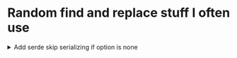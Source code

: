 # Random find and replace stuff I often use

<details><summary>Add serde skip serializing if option is none</summary>

### search:
```regex
(\W+)([^\/]*):( *)Option<(.*)>,
```
### replace:
```regex
#[serde(skip_serializing_if = "Option::is_none")]
${1}${2}:${3}Option<${4}>,
```

</details>
